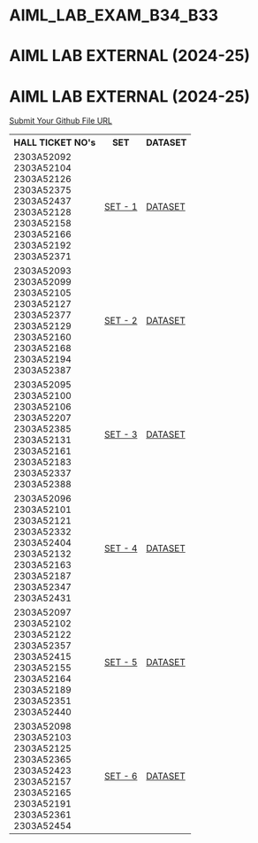 # AIML_LAB_EXAM_B34_B33

# AIML LAB EXTERNAL (2024-25)
# AIML LAB EXTERNAL (2024-25)
<a href="https://forms.gle/T6pQ7DjAwnmv4KBd8">Submit Your Github File URL</a>
<table>
  <tr>
    <th>HALL TICKET NO's</th>
    <th>SET</th>
    <th>DATASET</th>
  </tr>
  <tr>
   <td>
      2303A52092<br>
      2303A52104<br>
      2303A52126<br>
      2303A52375<br>
      2303A52437<br>
      2303A52128<br>
      2303A52158<br>
      2303A52166<br>
      2303A52192<br>
      2303A52371<br>
    </td>
    <td><a href="https://drive.google.com/file/d/13c9FP2d02Ovw5mPi0sj-SX4DM-rBwJem/view?usp=drive_link">SET - 1</a></td>
    <td><a href="https://people.sc.fsu.edu/~jburkardt/data/csv/hw_200.csv">DATASET</a></td>
  </tr>
  <tr>
    <td>
      2303A52093<br>
      2303A52099<br>
      2303A52105<br>
      2303A52127<br>
      2303A52377<br>
      2303A52129<br>
      2303A52160<br>
      2303A52168<br>
      2303A52194<br>
      2303A52387<br>
    </td>
    <td><a href="https://drive.google.com/file/d/1NMN5Gg9l3EfnUlx7hc8_zOeuSNSFuPrA/view?usp=drive_link">SET - 2</a></td>
    <td><a href="https://www.kaggle.com/datasets/satayjit/student-performance-bd">DATASET</a></td>
  </tr>
  <tr>
    <td>
      2303A52095<br>
      2303A52100<br>
      2303A52106<br>
      2303A52207<br>
      2303A52385<br>
      2303A52131<br>
      2303A52161<br>
      2303A52183<br>
      2303A52337<br>
      2303A52388<br>
    </td>
    <td><a href="https://drive.google.com/file/d/1nxyrJx_PIvLosEBS2P1T-76v31rEvBRY/view?usp=drive_link">SET - 3</a></td>
    <td><a href="https://www.kaggle.com/datasets/taweilo/loan-approval-classification-data">DATASET</a></td>
  </tr>
  <tr>
    <td>
      2303A52096<br>
      2303A52101<br>
      2303A52121<br>
      2303A52332<br>
      2303A52404<br>
      2303A52132<br>
      2303A52163<br>
      2303A52187<br>
      2303A52347<br>
      2303A52431<br>
    </td>
    <td><a href="https://drive.google.com/file/d/1bNVbeopLhRh1yPMKuH8vTnhK7PGhULmb/view?usp=drive_link">SET - 4</a></td>
    <td><a href="https://www.kaggle.com/datasets/zeeshier/weather-forecast-dataset">DATASET</a></td>
  </tr>
  <tr>
    <td>
      2303A52097<br>
      2303A52102<br>
      2303A52122<br>
      2303A52357<br>
      2303A52415<br>
      2303A52155<br>
      2303A52164<br>
      2303A52189<br>
      2303A52351<br>
      2303A52440<br>
    </td>
    <td><a href="https://drive.google.com/file/d/1COLl-5dJ0r13Ca3e1C18cApkEgscSRoB/view?usp=drive_link">SET - 5</a></td>
    <td><a href="https://www.kaggle.com/datasets/zeeshier/weather-forecast-dataset">DATASET</a></td>
  </tr>
  <tr>
    <td>
      2303A52098<br>
      2303A52103<br>
      2303A52125<br>
      2303A52365<br>
      2303A52423<br>
      2303A52157<br>
      2303A52165<br>
      2303A52191<br>
      2303A52361<br>
      2303A52454<br>
    </td>
    <td><a href="https://drive.google.com/file/d/1sSrt_AXQcgBN8ckZrtxBQTkPAg9zHUE_/view?usp=drive_link">SET - 6</a></td>
    <td><a href="https://www.kaggle.com/datasets/daniellopez01/credit-risk">DATASET</a></td>
  </tr>
</table>
